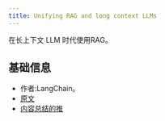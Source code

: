 ```yaml
---
title: Unifying RAG and long context LLMs
---
```


在长上下文 LLM 时代使用RAG。

## 基础信息
* 作者:LangChain。
* [原文](https://docs.google.com/presentation/d/1mJUiPBdtf58NfuSEQ7pVSEQ2Oqmek7F1i4gBwR6JDss/edit#slide=id.g26c0cb8dc66_0_0)
* [内容总结的推](https://twitter.com/dotey/status/1781119377250586802?s=46)
